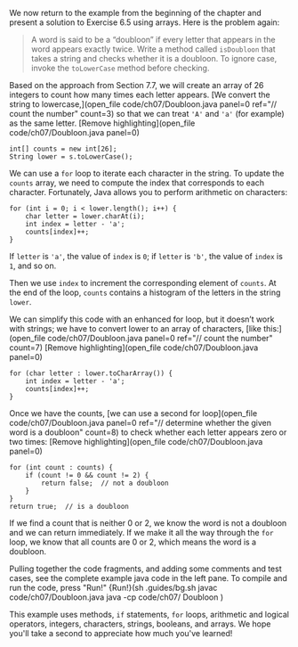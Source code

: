 We now return to the example from the beginning of the chapter and present a solution to Exercise 6.5 using arrays. Here is the problem again:



> A word is said to be a “doubloon” if every letter that appears in the word appears exactly twice.
> Write a method called `isDoubloon` that takes a string and checks whether it is a doubloon.
> To ignore case, invoke the `toLowerCase` method before checking.


Based on the approach from Section 7.7, we will create an array of 26 integers to count how many times each letter appears. [We convert the string to lowercase,](open_file code/ch07/Doubloon.java panel=0 ref="// count the number" count=3) so that we can treat `'A'` and `'a'` (for example) as the same letter.
[Remove highlighting](open_file code/ch07/Doubloon.java panel=0)


```code
int[] counts = new int[26];
String lower = s.toLowerCase();
```

We can use a `for` loop to iterate each character in the string. To update the `counts` array, we need to compute the index that corresponds to each character. Fortunately, Java allows you to perform arithmetic on characters:

```code
for (int i = 0; i < lower.length(); i++) {
    char letter = lower.charAt(i);
    int index = letter - 'a';
    counts[index]++;
}
```

If `letter` is `'a'`, the value of `index` is `0`; if `letter` is `'b'`, the value of `index` is `1`, and so on.

Then we use `index` to increment the corresponding element of `counts`. At the end of the loop, `counts` contains a histogram of the letters in the string `lower`.


We can simplify this code with an enhanced for loop, but it doesn’t work with strings; we have to convert lower to an array of characters, [like this:](open_file code/ch07/Doubloon.java panel=0 ref="// count the number" count=7)
[Remove highlighting](open_file code/ch07/Doubloon.java panel=0)


```code
for (char letter : lower.toCharArray()) {
    int index = letter - 'a';
    counts[index]++;
}
```

Once we have the counts, [we can use a second for loop](open_file code/ch07/Doubloon.java panel=0 ref="// determine whether the given word is a doubloon" count=8) to check whether each letter appears zero or two times:
[Remove highlighting](open_file code/ch07/Doubloon.java panel=0)


```code
for (int count : counts) {
    if (count != 0 && count != 2) {
        return false;  // not a doubloon
    }
}
return true;  // is a doubloon
```

If we find a count that is neither 0 or 2, we know the word is not a doubloon and we can return immediately. If we make it all the way through the `for` loop, we know that all counts are 0 or 2, which means the word is a doubloon.

Pulling together the code fragments, and adding some comments and test cases, see the complete example java code in the left pane. To compile and run the code, press "Run!"
{Run!}(sh .guides/bg.sh javac code/ch07/Doubloon.java java -cp code/ch07/ Doubloon )






This example uses methods, `if` statements, `for` loops, arithmetic and logical operators, integers, characters, strings, booleans, and arrays. We hope you'll take a second to appreciate how much you've learned!